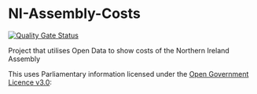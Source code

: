 # NI-Assembly-Costs

[![Quality Gate Status](https://sonarcloud.io/api/project_badges/measure?project=mikeatronic_NI-Assembly-Costs&metric=alert_status)](https://sonarcloud.io/dashboard?id=mikeatronic_NI-Assembly-Costs)

Project that utilises Open Data to show costs of the Northern Ireland Assembly

This uses Parliamentary information licensed under the <a href="http://data.niassembly.gov.uk/licence.aspx"> Open Government Licence v3.0</a>: 


